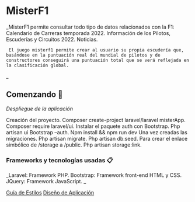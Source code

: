 # MisterF1

_MisterF1 permite consultar todo tipo de datos relacionados con la F1:
Calendario de Carreras temporada 2022.
Información de los Pilotos, Escuderías y Circuitos 2022.
Noticias.


	 El juego misterf1 permite crear al usuario su propia escudería que, basándose en la puntuación real del mundial de pilotos y de constructores conseguirá una puntuación total que se verá reflejada en la clasificación global.
 _

## Comenzando 🚀

_Despliegue de la aplicación_

Creación del proyecto.
Composer create-project laravel/laravel misterApp.
Composer require laravel/ui.
Instalar el paquete auth con Bootstrap.
Php artisan ui Bootstrap –auth.
Npm install && npm run dev
Una vez creadas las migraciones.
Php artisan migrate.
Php artisan db:seed.
Para crear el enlace simbólico de /storage a /public.
Php artisan storage:link.



### Frameworks y tecnologías usadas 📋

_Laravel: Framework PHP.
Bootstrap: Framework front-end HTML y CSS.
JQuery: Framework JavaScript.
_

<a href="https://www.figma.com/file/SDRvtmKtRbO2XaUlOjJ1dw/misterF1?node-id=33%3A2" >Guía de Estilos</a>
<a href="https://www.figma.com/file/SDRvtmKtRbO2XaUlOjJ1dw/misterF1?node-id=0%3A1" >Diseño de Aplicación</a>
